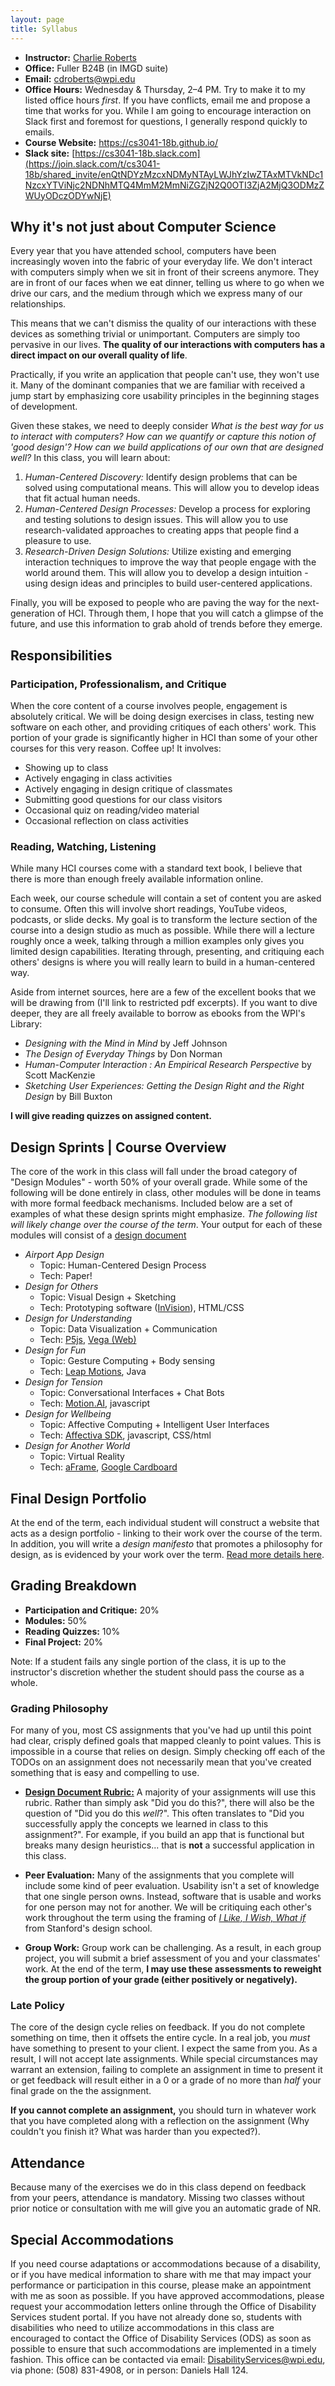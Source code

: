 ```yaml
---
layout: page
title: Syllabus
---
```


- **Instructor:** [Charlie Roberts](http://charlie-roberts.com)
- **Office:** Fuller B24B (in IMGD suite)
- **Email:** <cdroberts@wpi.edu>
- **Office Hours:** Wednesday & Thursday, 2–4 PM. Try to make it to my listed office hours _first_. If you have conflicts, email me and propose a time that works for you. While I am going to encourage interaction on Slack first and foremost for questions, I generally respond quickly to emails.
- **Course Website:** <https://cs3041-18b.github.io/>
- **Slack site:** [https://cs3041-18b.slack.com](https://join.slack.com/t/cs3041-18b/shared_invite/enQtNDYzMzcxNDMyNTAyLWJhYzIwZTAxMTVkNDc1NzcxYTViNjc2NDNhMTQ4MmM2MmNiZGZjN2Q0OTI3ZjA2MjQ3ODMzZWUyODczODYwNjE)

## Why it's not just about Computer Science
Every year that you have attended school, computers have been increasingly woven into the fabric of your everyday life. We don't interact with computers simply when we sit in front of their screens anymore. They are in front of our faces when we eat dinner, telling us where to go when we drive our cars, and the medium through which we express many of our relationships.

This means that we can't dismiss the quality of our interactions with these devices as something trivial or unimportant. Computers are simply too pervasive in our lives. **The quality of our interactions with computers has a direct impact on our overall quality of life**.

Practically, if you write an application that people can't use, they won't use it. Many of the dominant companies that we are familiar with received a jump start by emphasizing core usability principles in the beginning stages of development.

Given these stakes, we need to deeply consider _What is the best way for us to interact with computers? How can we quantify or capture this notion of 'good design'? How can we build applications of our own that are designed well?_ In this class, you will learn about:
1. _Human-Centered Discovery:_ Identify design problems that can be solved using computational means. This will allow you to develop ideas that fit actual human needs.
2. _Human-Centered Design Processes:_ Develop a process for exploring and testing solutions to design issues. This will allow you to use research-validated approaches to creating apps that people find a pleasure to use.
3. _Research-Driven Design Solutions:_ Utilize existing and emerging interaction techniques to improve the way that people engage with the world around them. This will allow you to develop a design intuition - using design ideas and principles to build user-centered applications.

Finally, you will be exposed to people who are paving the way for the next-generation of HCI. Through them, I hope that you will catch a glimpse of the future, and use this information to grab ahold of trends before they emerge.

## Responsibilities
### Participation, Professionalism, and Critique
When the core content of a course involves people, engagement is absolutely critical. We will be doing design exercises in class, testing new software on each other, and providing critiques of each others' work. This portion of your grade is significantly higher in HCI than some of your other courses for this very reason. Coffee up! It involves:
- Showing up to class
- Actively engaging in class activities
- Actively engaging in design critique of classmates
- Submitting good questions for our class visitors
- Occasional quiz on reading/video material
- Occasional reflection on class activities

### Reading, Watching, Listening
While many HCI courses come with a standard text book, I believe that there is more than enough freely available information online.

Each week, our course schedule will contain a set of content you are asked to consume. Often this will involve short readings, YouTube videos, podcasts, or slide decks. My goal is to transform the lecture section of the course into a design studio as much as possible. While there will a lecture roughly once a week, talking through a million examples only gives you limited design capabilities. Iterating through, presenting, and critiquing each others' designs is where you will really learn to build in a human-centered way.

Aside from internet sources, here are a few of the excellent books that we will be drawing from (I'll link to restricted pdf excerpts). If you want to dive deeper, they are all freely available to borrow as ebooks from the WPI's Library:
- _Designing with the Mind in Mind_ by Jeff Johnson
- _The Design of Everyday Things_ by Don Norman
- _Human-Computer Interaction : An Empirical Research Perspective_ by Scott MacKenzie
- _Sketching User Experiences: Getting the Design Right and the Right Design_ by Bill Buxton

**I will give reading quizzes on assigned content.**

<!-- ### Reports on Design
One of the goals of the course is for you to slowly begin to observe how people interact with the world around them, and how the way that we are designing our computers are helping or hurting us. As a result, I'll occasionally ask you to write about your analysis of usability testing or your experience in a design exercise or your observations on designs you see everyday.   
- Every student should create an account on [Medium](http://medium.com)
- For each group assignment, you will be asked to write a design reflection or report. **Please carefully [read this document](/docs/designdocs.html) to understand my expectations for these docs**
- While you are more than welcome to make it a public post, Medium also has an option that limits visibility of the post _only to people who have the link_. This will allow me and your classmates to see your writing, but will hide your work from search engines and the general public.
- You will submit the link of your post to the forum specified by the assignment. In general, this will either be Slack or our course wiki (hosted on Gitlab). -->
<!-- 
### Video Visitors | Slack
HCI is a diverse field. It has computer scientists, psychologists, sociologists, historians, artists, and everything in between. Giving you one perspective (my perspective) would shed light on only a corner of an increasingly exciting field that is shaping how people engage with the world around them. As a result, each week we will have an opportunity to chat with people across this broad spectrum via Google Hangouts. What you need to do:
- Submit a question on Slack for our guest by 5pm the _day before_ their visit.
- Before 8:30am the morning of their call, indicate which current questions on Slack that you like (with emoji, a comment, whatever). We will ask the top 3-5 questions submitted each week. -->

## Design Sprints | Course Overview
The core of the work in this class will fall under the broad category of "Design Modules" - worth 50% of your overall grade. While some of the following will be done entirely in class, other modules will be done in teams with more formal feedback mechanisms. Included below are a set of examples of what these design sprints might emphasize. _The following list will likely change over the course of the term_. Your output for each of these modules will consist of a [design document](designdocs.html)

- _Airport App Design_
  - Topic: Human-Centered Design Process
  - Tech: Paper!
- _Design for Others_
  - Topic: Visual Design + Sketching
  - Tech: Prototyping software ([InVision](https://www.invisionapp.com/)), HTML/CSS
- _Design for Understanding_
  - Topic: Data Visualization + Communication
  - Tech: [P5js](https://p5js.org/), [Vega (Web)](https://vega.github.io/)
- _Design for Fun_
  - Topic: Gesture Computing + Body sensing
  - Tech: [Leap Motions](https://www.leapmotion.com/), Java
- _Design for Tension_
  - Topic: Conversational Interfaces + Chat Bots
  - Tech: [Motion.AI](https://www.motion.ai/), javascript
- _Design for Wellbeing_
  - Topic: Affective Computing + Intelligent User Interfaces
  - Tech: [Affectiva SDK](https://www.affectiva.com/), javascript, CSS/html
- _Design for Another World_
  - Topic: Virtual Reality
  - Tech: [aFrame](https://aframe.io/), [Google Cardboard](https://store.google.com/product/google_cardboard?utm_source=en-ha-na-sem&utm_medium=text&utm_term=GoogleCardboard-exact&utm_content=bkws&utm_campaign=googlecardboard&gclid=CjwKCAjwk4vMBRAgEiwA4ftLsxCassXwfHhp24CJTqFcdosIlhDnBawFAiKwCtq-abfGOuUEsWdbHxoCNuMQAvD_BwE)



## Final Design Portfolio
At the end of the term, each individual student will construct a website that acts as a design portfolio - linking to their work over the course of the term. In addition, you will write a _design manifesto_ that promotes a philosophy for design, as is evidenced by your work over the term. [Read more details here](manifesto.html).


## Grading Breakdown
- **Participation and Critique:** 20%
- **Modules:** 50%
- **Reading Quizzes:** 10%
- **Final Project:** 20%

Note: If a student fails any single portion of the class, it is up to the instructor's discretion whether the student should pass the course as a whole.

### Grading Philosophy
For many of you, most CS assignments that you've had up until this point had clear, crisply defined goals that mapped cleanly to point values. This is impossible in a course that relies on design. Simply checking off each of the TODOs on an assignment does not necessarily mean that you've created something that is easy and compelling to use.

- [**Design Document Rubric:**](designdoc_rubric.pdf) A majority of your assignments will use this rubric. Rather than simply ask "Did you do this?", there will also be the question of "Did you do this _well_?". This often translates to "Did you successfully apply the concepts we learned in class to this assignment?". For example, if you build an app that is functional but breaks many design heuristics... that is **not** a successful application in this class.

- **Peer Evaluation:** Many of the assignments that you complete will include some kind of peer evaluation. Usability isn't a set of knowledge that one single person owns. Instead, software that is usable and works for one person may not for another. We will be critiquing each other's work throughout the term using the framing of [_I Like, I Wish, What if_](https://dschool-old.stanford.edu/wp-content/themes/dschool/method-cards/i-like-i-wish-what-if.pdf) from Stanford's design school.

- **Group Work:** Group work can be challenging. As a result, in each group project, you will submit a brief assessment of you and your classmates' work. At the end of the term, **I may use these assessments to reweight the group portion of your grade (either positively or negatively).**

### Late Policy
The core of the design cycle relies on feedback. If you do not complete something on time, then it offsets the entire cycle. In a real job, you _must_ have something to present to your client. I expect the same from you. As a result, I will not accept late assignments. While special circumstances may warrant an extension, failing to complete an assignment in time to present it or get feedback will result either in a 0 or a grade of no more than _half_ your final grade on the the assignment.

**If you cannot complete an assignment,** you should turn in whatever work that you have completed along with a reflection on the assignment (Why couldn't you finish it? What was harder than you expected?). 

## Attendance
Because many of the exercises we do in this class depend on feedback from your peers, attendance is mandatory. Missing two classes without prior notice or consultation with me will give you an automatic grade of NR.

## Special Accommodations
If you need course adaptations or accommodations because of a disability, or if you have medical information to share with me that may impact your performance or participation in this course, please make an appointment with me as soon as possible. If you have approved accommodations, please request your accommodation letters online through the Office of Disability Services student portal. If you have not already done so, students with disabilities who need to utilize accommodations in this class are encouraged to contact the Office of Disability Services (ODS) as soon as possible to ensure that such accommodations are implemented in a timely fashion. This office can be contacted via email: <DisabilityServices@wpi.edu>, via phone: (508) 831-4908, or in person: Daniels Hall 124.
